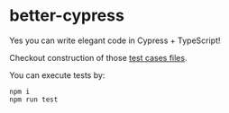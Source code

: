 # better-cypress
<p>
Yes you can write elegant code in Cypress + TypeScript!
</p>
<p>
Checkout construction of those
<a href="https://github.com/kwaiga8/better-cypress/tree/main/cypress/integration" target="_blank">test cases files</a>.
</p>
<p>
You can execute tests by:
</p>

```console
npm i 
npm run test
```
